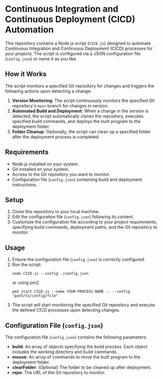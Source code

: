 # Continuous Integration and Continuous Deployment (CICD) Automation

This repository contains a Node.js script (`CICD.js`) designed to automate Continuous Integration and Continuous Deployment (CICD) processes for your projects. The script is configured via a JSON configuration file (`config.json`) or name it as you like.

## How it Works

The script monitors a specified Git repository for changes and triggers the following actions upon detecting a change:

1. **Version Monitoring**: The script continuously monitors the specified Git repository's `main` branch for changes in version.
2. **Automated Build and Deployment**: When a change in the version is detected, the script automatically clones the repository, executes specified build commands, and deploys the built program to the deployment folder.
3. **Folder Cleanup**: Optionally, the script can clean up a specified folder after the deployment process is completed.

## Requirements

- Node.js installed on your system.
- Git installed on your system.
- Access to the Git repository you want to monitor.
- Configuration file (`config.json`) containing build and deployment instructions.

## Setup

1. Clone this repository to your local machine.
2. Edit the configuration file (`config.json`) following its content.
3. Customize the configuration file according to your project requirements, specifying build commands, deployment paths, and the Git repository to monitor.

## Usage

1. Ensure the configuration file (`config.json`) is correctly configured.
2. Run the script:
   ```
   node CICD.js --config ./config.json
   ```
   or using pm2
   ```
   pm2 start CICD.js --name YOUR-PROCESS-NAME -- --config "path/to/config/file"
   ```
4. The script will start monitoring the specified Git repository and execute the defined CICD processes upon detecting changes.

## Configuration File (`config.json`)

The configuration file (`config.json`) contains the following parameters:

- **build**: An array of objects specifying the build process. Each object includes the working directory and build commands.
- **mouve**: An array of commands to move the built program to the deployment folder.
- **clearFolder**: (Optional) The folder to be cleaned up after deployment.
- **repo**: The URL of the Git repository to monitor.
